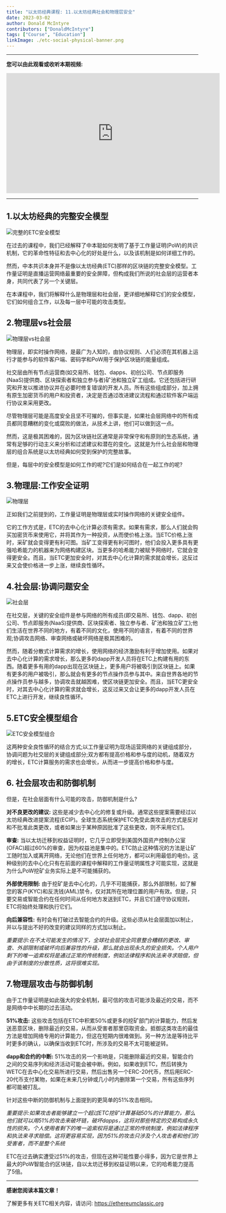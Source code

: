 ```yaml
---
title: "以太坊经典课程: 11.以太坊经典社会和物理层安全"
date: 2023-03-02
author: Donald McIntyre
contributors: ["DonaldMcIntyre"]
tags: ["Course", "Education"]
linkImage: ./etc-social-physical-banner.png
---
```


---
**您可以由此观看或收听本期视频:**

<iframe width="560" height="315" src="https://www.youtube.com/embed/0FPTokHcgAE" title="YouTube video player" frameborder="0" allow="accelerometer; autoplay; clipboard-write; encrypted-media; gyroscope; picture-in-picture; web-share" allowfullscreen></iframe>

---

## 1.以太坊经典的完整安全模型

![完整的ETC安全模型](./0.png)

在过去的课程中，我们已经解释了中本聪如何发明了基于工作量证明(PoW)的共识机制，它的革命性特征和去中心化的好处是什么，以及该机制是如何详细工作的。

然而，中本共识本身并不是像以太坊经典(ETC)那样的区块链的完整安全模型。工作量证明是直播运营网络最重要的安全屏障，但构成我们所说的社会层的运营者本身，共同代表了另一个关键层。

在本课程中，我们将解释什么是物理层和社会层，更详细地解释它们的安全模型，它们如何组合工作，以及每一层中可能的攻击类型。

## 2.物理层vs社会层

![物理层vs社会层](./1.png)

物理层，即实时操作网络，是最广为人知的，由协议规则、人们必须在其机器上运行才能参与的软件客户端、密码学和PoW用于保护区块链的能量组成。

社交层由所有节点运营商(如交易所、钱包、dapps、初创公司、节点即服务(NaaS)提供商、区块探索者和独立参与者)矿池和独立矿工组成。它还包括进行研究和开发以推进协议并在必要时修复错误的开发人员。所有这些组成部分，加上拥有原生加密货币的用户和投资者，决定是否通过改进建议流程和通过软件客户端运行协议来采用更改。

尽管物理层可能是高度安全且坚不可摧的，但事实是，如果社会层网络中的所有成员都同意糟糕的变化或腐败的做法，从技术上讲，他们可以做到这一点。

然而，这是极其困难的，因为区块链社区通常是非常保守和有原则的生态系统，通常有足够的行动主义来分析和过滤建议和潜在的变化。这就是为什么社会层和物理层的组合系统是以太坊经典如何受到保护的完整故事。

但是，每层中的安全模型是如何工作的呢?它们是如何结合在一起工作的呢?

## 3.物理层:工作安全证明

![物理层](./2.png)

正如我们之前提到的，工作量证明是物理层或实时操作网络的关键安全组件。

它的工作方式是，ETC的去中心化计算必须有需求。如果有需求，那么人们就会购买加密货币来使用它，并将其作为一种投资，从而使价格上涨。当ETC价格上涨时，采矿就会变得更有利可图。当矿工变得更有利可图时，他们会投入更多具有更强哈希能力的机器来为网络构建区块。当更多的哈希能力被赋予网络时，它就会变得更安全。而且，当ETC更加安全时，对其去中心化计算的需求就会增长，这反过来又会使价格进一步上涨，继续良性循环。

## 4.社会层:协调问题安全

![社会层](./3.png)

在社交层，关键的安全组件是参与网络的所有成员(即交易所、钱包、dapp、初创公司、节点即服务(NaaS)提供商、区块探索者、独立参与者、矿池和独立矿工);他们生活在世界不同的地方，有着不同的文化，使用不同的语言，有着不同的世界观;协调攻击网络、审查网络或破坏网络是极其困难的。

然而，随着分散式计算需求的增长，使用网络的经济激励有利于增加使用。如果对去中心化计算的需求增长，那么更多的dapp开发人员将在ETC上构建有用的东西。随着更多有用的dapp出现在区块链上，更多用户将被吸引到区块链上。如果有更多的用户被吸引，那么就会有更多的节点操作员参与其中。来自世界各地的节点操作员参与越多，协调攻击就越困难，使区块链更加安全。而且，当ETC更安全时，对其去中心化计算的需求就会增长，这反过来又会让更多的dapp开发人员在ETC上进行开发，继续良性循环。

## 5.ETC安全模型组合

![ETC安全模型组合](./4.png)

这两种安全良性循环的结合方式;以工作量证明为现场运营网络的关键组成部分，协调问题为社交层的关键组成部分;双方都有提高价格和参与度的动机，随着双方的增长，ETC计算服务的需求也会增长，从而进一步提高价格和参与度。

## 6. 社会层攻击和防御机制

但是，在社会层面有什么可能的攻击，防御机制是什么?

**对不良更改的建议:** 这些是减少去中心化的修复或升级。通常这些提案需要经过以太坊经典改进提案流程(ECIP)。全球生态系统保护ETC免受此类攻击的方式是反对和不批准此类更改，或者如果出于某种原因批准了这些更改，则不采用它们。

**审查:** 当以太坊迁移到权益证明时，它几乎立即受到美国外国资产控制办公室(OFAC)超过60%的审查，因为权益池是集中的。ETC防止这种情况的方法是让矿工随时加入或离开网络，无论他们在世界上任何地方，都可以利用最低的电价。这种级别的去中心化只有在前面的课程中解释的工作量证明属性才可能实现，这就是为什么PoW挖矿业务实际上是不可能捕获的。

**外部使用限制:** 由于挖矿是去中心化的，几乎不可能捕获，那么外部限制，如了解您的客户(KYC)和反洗钱(AML)禁令，仅对其所在地理位置的用户有效。但是，只要交易或智能合约在任何时间从任何地方发送到ETC，并且它们遵守协议规则，ETC将始终处理和执行它们。

**向后兼容性:** 有时会有打破过去智能合约的升级。这些必须从社会层面加以制止，并以与提出不好的改变的建议同样的方式加以制止。

*重要提示:在不太可能发生的情况下，全球社会层完全同意整合糟糕的更改、审查、外部限制或破坏向后兼容性的升级，那么就会出现永久的安全损失。个人用户剩下的唯一追索权将是通过正常的传统制度，例如法律程序和执法来寻求赔偿，但由于该制度的分散性质，这将很难实现。*

## 7.物理层攻击与防御机制

由于工作量证明是如此强大的安全机制，最可信的攻击可能涉及最近的交易，而不是网络中中长期的过去活动。

**51%攻击:** 这些攻击包括在ETC中积累50%或更多的挖矿部门的计算能力，然后发送恶意区块，删除最近的交易，从而从受害者那里窃取资金。抵御这类攻击的最佳方法是增加网络专用的计算能力，但这在短期内很难做到。另一种方法是等待比平时更多的确认，以确保当收到ETC时，所涉及的交易不太可能被逆转。

**dapp和合约的中断:** 51%攻击的另一个影响是，只能删除最近的交易，智能合约之间的交易序列和经济活动可能会被中断。例如，如果收到ETC，然后转换为WETC在去中心化交易所进行交易，然后出售另一个ERC-20代币，然后用ERC-20代币支付某物，如果在未来几分钟或几小时内删除第一个交易，所有这些序列都可能被打乱。

针对这些中断的防御机制与上面提到的更简单的51%攻击相同。

*重要提示:如果攻击者能够建立一个超过ETC挖矿计算基础50%的计算能力，那么他们就可以用51%的攻击来破坏链，破坏dapps，这将对那些特定的交易构成永久性的损失。个人使用者剩下的唯一追索权将是通过正常的传统制度，例如法律程序和执法来寻求赔偿。这将更容易实现，因为51%的攻击只涉及个人攻击者和他们的受害者，而不是整个系统*

ETC在过去确实遭受过51%的攻击，但现在这种可能性要小得多，因为它是世界上最大的PoW智能合约区块链，自以太坊迁移到权益证明以来，它的哈希能力提高了5倍。

---

**感谢您阅读本篇文章！**

了解更多有关ETC相关内容，请访问: https://ethereumclassic.org
